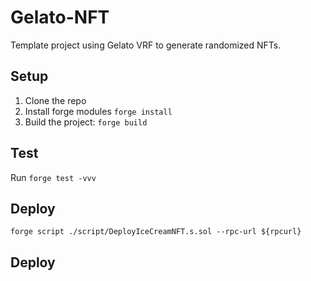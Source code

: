 # Gelato-NFT

Template project using Gelato VRF to generate randomized NFTs.

## Setup

1. Clone the repo
2. Install forge modules `forge install`
3. Build the project: `forge build`

## Test

Run `forge test -vvv`

## Deploy

`forge script ./script/DeployIceCreamNFT.s.sol --rpc-url ${rpcurl}`

## Deploy
